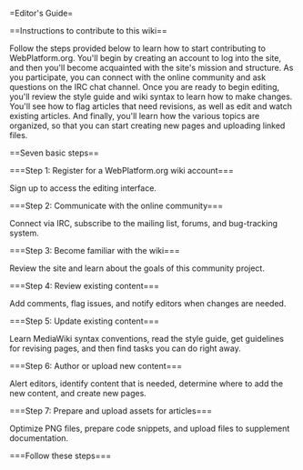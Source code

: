 =Editor's Guide=

==Instructions to contribute to this wiki==

Follow the steps provided below to learn how to start contributing to WebPlatform.org. You'll begin by creating an account to log into the site, and then you'll become acquainted with the site's mission and structure. As you participate, you can connect with the online community and ask questions on the IRC chat channel. Once you are ready to begin editing, you'll review the style guide and wiki syntax to learn how to make changes. You'll see how to flag articles that need revisions, as well as edit and watch existing articles. And finally, you'll learn how the various topics are organized, so that you can start creating new pages and uploading linked files.

==Seven basic steps==

===Step 1: Register for a WebPlatform.org wiki account===

Sign up to access the editing interface.

===Step 2: Communicate with the online community===

Connect via IRC, subscribe to the mailing list, forums, and bug-tracking system.

===Step 3: Become familiar with the wiki===

Review the site and learn about the goals of this community project.

===Step 4: Review existing content===

Add comments, flag issues, and notify editors when changes are needed.

===Step 5: Update existing content===

Learn MediaWiki syntax conventions, read the style guide, get guidelines for revising pages, and then find tasks you can do right away.

===Step 6: Author or upload new content===

Alert editors, identify content that is needed, determine where to add the new content, and create new pages.

===Step 7: Prepare and upload assets for articles===

Optimize PNG files, prepare code snippets, and upload files to supplement documentation.

===Follow these steps===
<subpages />